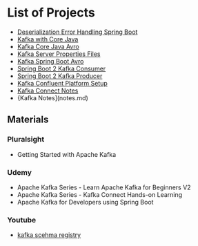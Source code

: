 # List of Projects
* [Deserialization Error Handling Spring Boot](deserialization-error-handling-spring-boot)
* [Kafka with Core Java](kafka-core-java)
* [Kafka Core Java Avro](kafka-core-java-avro)
* [Kafka Server Properties Files](kafka-server-properies-files)
* [Kafka Spring Boot Avro](kafka-spring-boot-avro)
* [Spring Boot 2 Kafka Consumer](spring-boot2-kafka-consumer)
* [Spring Boot 2 Kafka Producer](spring-boot2-kafka-producer)
* [Kafka Confluent Platform Setup](kafka-confluent-platform-setup)
* [Kafka Connect Notes](kafka-connect-notes.md)
* {Kafka Notes](notes.md)

## Materials
### Pluralsight
* Getting Started with Apache Kafka

### Udemy
* Apache Kafka Series - Learn Apache Kafka for Beginners V2
* Apache Kafka Series - Kafka Connect Hands-on Learning
* Apache Kafka for Developers using Spring Boot

### Youtube
* [kafka scehma registry](https://www.youtube.com/watch?v=5fjw62LGYNg)
